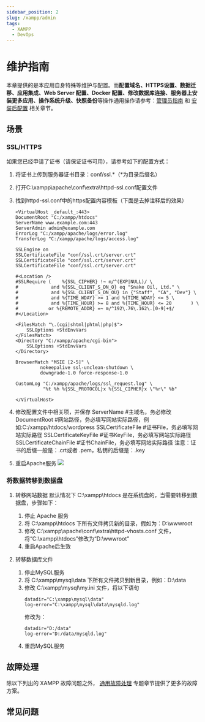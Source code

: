 ```yaml
---
sidebar_position: 2
slug: /xampp/admin
tags:
  - XAMPP
  - DevOps
---
```



# 维护指南

本章提供的是本应用自身特殊等维护与配置。而**配置域名、HTTPS设置、数据迁移、应用集成、Web Server 配置、Docker 配置、修改数据库连接、服务器上安装更多应用、操作系统升级、快照备份**等操作通用操作请参考：[管理员指南](../administrator) 和 [安装后配置](../install/setup/) 相关章节。

## 场景

### SSL/HTTPS

如果您已经申请了证书（请保证证书可用），请参考如下的配置方式：

1.  将证书上传到服务器证书目录：conf/ssl.*（*为目录后缀名）
2.  打开C:\xampp\apache\conf\extra\httpd-ssl.conf配置文件
3.  找到httpd-ssl.conf中的https配置内容模板（下面是去掉注释后的效果）

    ```
    <VirtualHost _default_:443>
    DocumentRoot "C:/xampp/htdocs"
    ServerName www.example.com:443
    ServerAdmin admin@example.com
    ErrorLog "C:/xampp/apache/logs/error.log"
    TransferLog "C:/xampp/apache/logs/access.log"

    SSLEngine on
    SSLCertificateFile "conf/ssl.crt/server.crt"
    SSLCertificateFile "conf/ssl.crt/server.crt"
    SSLCertificateFile "conf/ssl.crt/server.crt"

    #<Location />
    #SSLRequire (    %{SSL_CIPHER} !~ m/^(EXP|NULL)/ \
    #            and %{SSL_CLIENT_S_DN_O} eq "Snake Oil, Ltd." \
    #            and %{SSL_CLIENT_S_DN_OU} in {"Staff", "CA", "Dev"} \
    #            and %{TIME_WDAY} >= 1 and %{TIME_WDAY} <= 5 \
    #            and %{TIME_HOUR} >= 8 and %{TIME_HOUR} <= 20       ) \
    #           or %{REMOTE_ADDR} =~ m/^192\.76\.162\.[0-9]+$/
    #</Location>

    <FilesMatch "\.(cgi|shtml|phtml|php)$">
        SSLOptions +StdEnvVars
    </FilesMatch>
    <Directory "C:/xampp/apache/cgi-bin">
        SSLOptions +StdEnvVars
    </Directory>

    BrowserMatch "MSIE [2-5]" \
             nokeepalive ssl-unclean-shutdown \
             downgrade-1.0 force-response-1.0

    CustomLog "C:/xampp/apache/logs/ssl_request.log" \
              "%t %h %{SSL_PROTOCOL}x %{SSL_CIPHER}x \"%r\" %b"

    </VirtualHost>     
    ```

4.  修改配置文件中相关项，并保存 ServerName  #主域名，务必修改 DocumentRoot #网站路径，务必填写网站实际路径，例如:C:/xampp/htdocs/wordpress SSLCertificateFile #证书File，务必填写网站实际路径 SSLCertificateKeyFile #证书KeyFile，务必填写网站实际路径 SSLCertificateChainFile #证书ChainFile，务必填写网站实际路径 注意：证书的后缀一般是：.crt或者 .pem，私钥的后缀是：.key
5.  重启Apache服务 ![](http://libs.websoft9.com/Websoft9/DocsPicture/zh/xampp/xampp-ss-websoft9.png)



### 将数据转移到数据盘

1. 转移网站数据
默认情况下 C:\xampp\htdocs 是在系统盘的，当需要转移到数据盘，步骤如下：
	1. 停止 Apache 服务
	2. 将 C:\xampp\htdocs 下所有文件拷贝新的目录，假如为：D:\wwwroot
	3. 修改 C:\xampp\apache\conf\extra\httpd-vhosts.conf 文件，	将“C:\xampp\htdocs”修改为“D:\wwwroot”
	4. 重启Apache后生效

2. 转移数据库文件
	1. 停止MySQL服务
	2. 将 C:\xampp\mysql\data 下所有文件拷贝到新目录，例如：D:\data
	3. 修改 C:\xampp\mysql\my.ini 文件，将以下语句
		~~~
        datadir="C:\xampp\mysql\data"
        log-error="C:\xampp\mysql\data\mysqld.log"
        ~~~
        修改为：
        ~~~
        datadir="D:/data"
        log-error="D:/data/mysqld.log"
        ~~~
     4. 重启MySQL服务


## 故障处理

除以下列出的 XAMPP 故障问题之外， [通用故障处理](../troubleshooting) 专题章节提供了更多的故障方案。 

## 常见问题